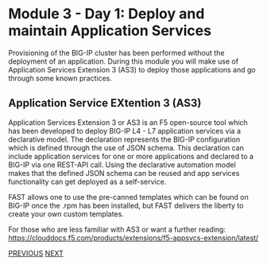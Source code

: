 # Module 3 - Day 1: Deploy and maintain Application Services

Provisioning of the BIG-IP cluster has been performed without the deployment of an application. During this module you will make use of Application Services Extension 3 (AS3) to deploy those applications and go through some known practices.

## Application Service EXtention 3 (AS3)

Application Services Extension 3 or AS3 is an F5 open-source tool which has been developed to deploy BIG-IP L4 - L7 application services via a declarative model. The declaration represents the BIG-IP configuration which is defined through the use of JSON schema. This declaration can include application services for one or more applications and declared to a BIG-IP via one REST-API call. Using the declarative automation model makes that the defined JSON schema can be reused and app services functionality can get deployed as a self-service.

FAST allows one to use the pre-canned templates which can be found on BIG-IP once the .rpm has been installed, but FAST delivers the liberty to create your own custom templates.

For those who are less familiar with AS3 or want a further reading: https://clouddocs.f5.com/products/extensions/f5-appsvcs-extension/latest/

[PREVIOUS](../module_2/task2_3.md)      [NEXT](../module_3/task3_1.md)

